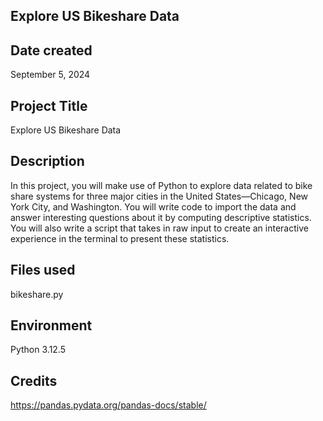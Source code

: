 Explore US Bikeshare Data
---
## Date created
September 5, 2024

## Project Title
Explore US Bikeshare Data

## Description
In this project, you will make use of Python to explore data related to bike share systems for three major cities in the United States—Chicago, New York City, and Washington. You will write code to import the data and answer interesting questions about it by computing descriptive statistics. You will also write a script that takes in raw input to create an interactive experience in the terminal to present these statistics.

## Files used
bikeshare.py

## Environment
Python 3.12.5

## Credits
https://pandas.pydata.org/pandas-docs/stable/
